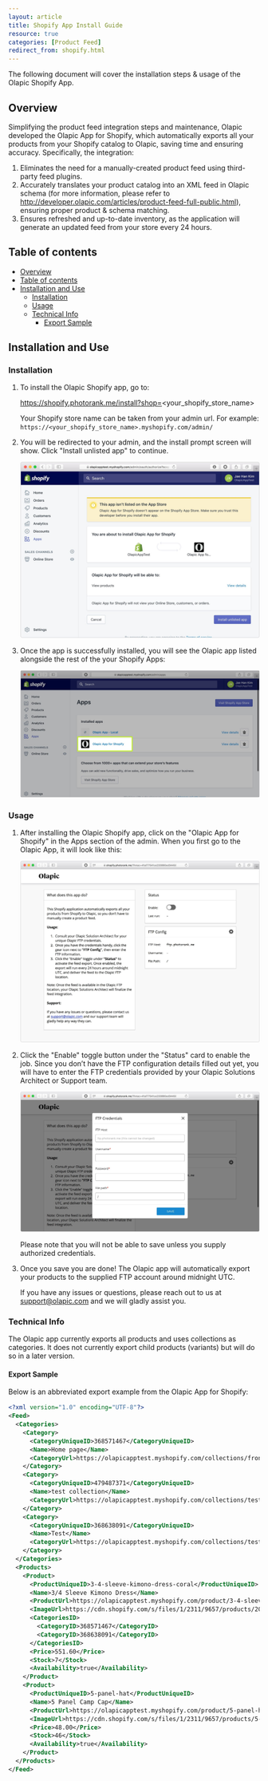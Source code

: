 ```yaml
---
layout: article
title: Shopify App Install Guide
resource: true
categories: [Product Feed]
redirect_from: shopify.html
---
```


The following document will cover the installation steps & usage of the Olapic Shopify App.

## Overview
Simplifying the product feed integration steps and maintenance, Olapic developed the Olapic App for Shopify, which automatically exports all your products from your Shopify catalog to Olapic, saving time and ensuring accuracy. Specifically, the integration:

1. Eliminates the need for a manually-created product feed using third-party feed plugins.
1. Accurately translates your product catalog into an XML feed in Olapic schema (for more information, please refer to http://developer.olapic.com/articles/product-feed-full-public.html), ensuring proper product & schema matching.
1. Ensures refreshed and up-to-date inventory, as the application will generate an updated feed from your store every 24 hours.

## Table of contents

- [Overview](#overview)
- [Table of contents](#table-of-contents)
- [Installation and Use](#installation-and-use)
  * [Installation](#installation)
  * [Usage](#usage)
  * [Technical Info](#technical-info)
    + [Export Sample](#export-sample)

## Installation and Use

### Installation

1. To install the Olapic Shopify app, go to:

    https://shopify.photorank.me/install?shop=<your_shopify_store_name>

    Your Shopify store name can be taken from your admin url. For example: `https://<your_shopify_store_name>.myshopify.com/admin/`

2. You will be redirected to your admin, and the install prompt screen will show. Click "Install unlisted app" to continue.

    ![](../img/shopify-install-unlisted.jpg)

3. Once the app is successfully installed, you will see the Olapic app listed alongside the rest of the your Shopify Apps:

    ![](../img/shopify-installed.jpg)

### Usage

1. After installing the Olapic Shopify app, click on the "Olapic App for Shopify" in the Apps section of the admin. When you first go to the Olapic App, it will look like this:

    ![](../img/shopify-app-screen.jpg)

2. Click the "Enable" toggle button under the "Status" card to enable the job. Since you don’t have the FTP configuration details filled out yet, you will have to enter the FTP credentials provided by your Olapic Solutions Architect or Support team.

    ![](../img/shopify-ftp.jpg)

    Please note that you will not be able to save unless you supply authorized credentials. 

3. Once you save you are done! The Olapic app will automatically export your products to the supplied FTP account around midnight UTC.

    If you have any issues or questions, please reach out to us at support@olapic.com and we will gladly assist you.

### Technical Info

The Olapic app currently exports all products and uses collections as categories. It does not currently export child products (variants) but will do so in a later version.

#### Export Sample

Below is an abbreviated export example from the Olapic App for Shopify:

```xml
<?xml version="1.0" encoding="UTF-8"?>
<Feed>
  <Categories>
    <Category>
      <CategoryUniqueID>368571467</CategoryUniqueID>
      <Name>Home page</Name>
      <CategoryUrl>https://olapicapptest.myshopify.com/collections/frontpage</CategoryUrl>
    </Category>
    <Category>
      <CategoryUniqueID>479487371</CategoryUniqueID>
      <Name>test collection</Name>
      <CategoryUrl>https://olapicapptest.myshopify.com/collections/test-collection</CategoryUrl>
    </Category>
    <Category>
      <CategoryUniqueID>368638091</CategoryUniqueID>
      <Name>Test</Name>
      <CategoryUrl>https://olapicapptest.myshopify.com/collections/test</CategoryUrl>
    </Category>
  </Categories>
  <Products>
    <Product>
      <ProductUniqueID>3-4-sleeve-kimono-dress-coral</ProductUniqueID>
      <Name>3/4 Sleeve Kimono Dress</Name>
      <ProductUrl>https://olapicapptest.myshopify.com/product/3-4-sleeve-kimono-dress-coral</ProductUrl>
      <ImageUrl>https://cdn.shopify.com/s/files/1/2311/9657/products/2015-03-20_Ashley_Look_20_23515_15565.jpg?v=1503939788</ImageUrl>
      <CategoriesID>
        <CategoryID>368571467</CategoryID>
        <CategoryID>368638091</CategoryID>
      </CategoriesID>
      <Price>551.60</Price>
      <Stock>7</Stock>
      <Availability>true</Availability>
    </Product>
    <Product>
      <ProductUniqueID>5-panel-hat</ProductUniqueID>
      <Name>5 Panel Camp Cap</Name>
      <ProductUrl>https://olapicapptest.myshopify.com/product/5-panel-hat</ProductUrl>
      <ImageUrl>https://cdn.shopify.com/s/files/1/2311/9657/products/5-panel-hat_4ee20a27-8d5a-490e-a2fc-1f9c3beb7bf5.jpg?v=1503931618</ImageUrl>
      <Price>48.00</Price>
      <Stock>46</Stock>
      <Availability>true</Availability>
    </Product>
  </Products>
</Feed>
```